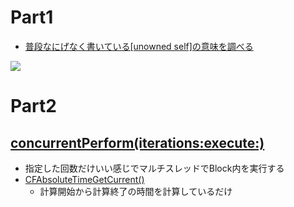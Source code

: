 # Part1
- [普段なにげなく書いている\[unowned self\]の意味を調べる](https://qiita.com/shimesaba/items/f433de0850bf09a1d50d)

![](https://i.imgur.com/LChiEBQ.jpg)

# Part2
## [concurrentPerform\(iterations:execute:\)](https://developer.apple.com/documentation/dispatch/dispatchqueue/2016088-concurrentperform)
- 指定した回数だけいい感じでマルチスレッドでBlock内を実行する
- [CFAbsoluteTimeGetCurrent\(\)](https://developer.apple.com/documentation/corefoundation/1543542-cfabsolutetimegetcurrent)
    - 計算開始から計算終了の時間を計算しているだけ